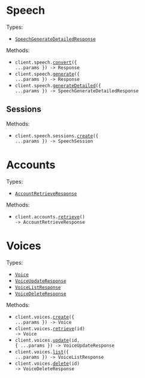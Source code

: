# Speech

Types:

- <code><a href="./src/resources/speech.ts">SpeechGenerateDetailedResponse</a></code>

Methods:

- <code title="post /v1/ai/speech/convert">client.speech.<a href="./src/resources/speech.ts">convert</a>({ ...params }) -> Response</code>
- <code title="post /v1/ai/speech/bytes">client.speech.<a href="./src/resources/speech.ts">generate</a>({ ...params }) -> Response</code>
- <code title="post /v1/ai/speech">client.speech.<a href="./src/resources/speech.ts">generateDetailed</a>({ ...params }) -> SpeechGenerateDetailedResponse</code>

## Sessions

Methods:

- <code>client.speech.sessions.<a href="./src/resources/sessions.ts">create</a>({ ...params }) -> SpeechSession</code>

# Accounts

Types:

- <code><a href="./src/resources/accounts.ts">AccountRetrieveResponse</a></code>

Methods:

- <code title="get /v1/account">client.accounts.<a href="./src/resources/accounts.ts">retrieve</a>() -> AccountRetrieveResponse</code>

# Voices

Types:

- <code><a href="./src/resources/voices.ts">Voice</a></code>
- <code><a href="./src/resources/voices.ts">VoiceUpdateResponse</a></code>
- <code><a href="./src/resources/voices.ts">VoiceListResponse</a></code>
- <code><a href="./src/resources/voices.ts">VoiceDeleteResponse</a></code>

Methods:

- <code title="post /v1/ai/voice">client.voices.<a href="./src/resources/voices.ts">create</a>({ ...params }) -> Voice</code>
- <code title="get /v1/ai/voice/{id}">client.voices.<a href="./src/resources/voices.ts">retrieve</a>(id) -> Voice</code>
- <code title="put /v1/ai/voice/{id}">client.voices.<a href="./src/resources/voices.ts">update</a>(id, { ...params }) -> VoiceUpdateResponse</code>
- <code title="get /v1/ai/voice/list">client.voices.<a href="./src/resources/voices.ts">list</a>({ ...params }) -> VoiceListResponse</code>
- <code title="delete /v1/ai/voice/{id}">client.voices.<a href="./src/resources/voices.ts">delete</a>(id) -> VoiceDeleteResponse</code>
